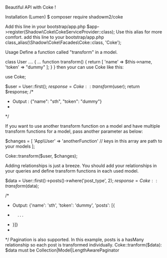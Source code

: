 Beautiful API with Coke !

Installation (Lumen)
$ composer require shadowm2/coke

Add this line in your bootstrap/app.php
$app->register(Shadow\Coke\CokeServiceProvider::class);
Use this alias for more comfort. add this line to your bootstrap/app.php  
class_alias(\Shadow\Coke\Facades\Coke::class, 'Coke');


Usage
Define a function called "transform" in a model.

class User .... {
	...
	function transform() 
	{
		return [
			'name'	=> $this->name,
			'token'	=> "dummy"
		];
	}
}
then your can use Coke like this:

use Coke;


$user = User::first();
$response = Coke::transform($user);
return $response;
/*
* Output : {"name": "sth", "token": "dummy"}
*
*/

If you want to use another transform function on a model and have multiple transform functions for a model, pass another parameter as below:

$changes = [
	'App\User' => 'anotherFunction' // keys in this array are path to your models
];

Coke::transform($user, $changes);




Adding relationships is just a breeze. You should add your relationships in your queries and define transform functions in each used model.

$data = User::first()->posts()->where('post_type', 2);
$response = Coke::transform($data);

/*
* Output: {'name': 'sth', 'token': 'dummy', 'posts': [{
*		...	
*	}]}
*
*/
Pagination is also supported.
In this example, posts is a hasMany relationship so each post is transformed individually.
Coke::tranform($data): $data must be Collection|Model|LengthAwarePaginator